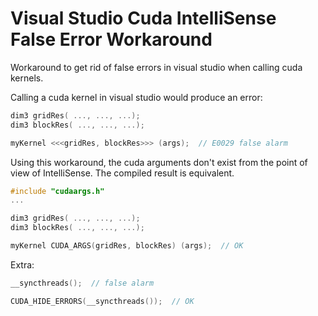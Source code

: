 # Visual Studio Cuda IntelliSense False Error Workaround

Workaround to get rid of false errors in visual studio when calling cuda kernels.

Calling a cuda kernel in visual studio would produce an error:

```c
dim3 gridRes( ..., ..., ...);
dim3 blockRes( ..., ..., ...);

myKernel <<<gridRes, blockRes>>> (args);  // E0029 false alarm
```

Using this workaround, the cuda arguments don't exist from the point of view of IntelliSense. The compiled result is equivalent.

```c
#include "cudaargs.h"
...

dim3 gridRes( ..., ..., ...);
dim3 blockRes( ..., ..., ...);

myKernel CUDA_ARGS(gridRes, blockRes) (args);  // OK
```

Extra:

```c
__syncthreads();  // false alarm

CUDA_HIDE_ERRORS(__syncthreads());  // OK
```
